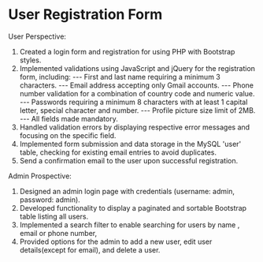 # User Registration Form
User Perspective:
1. Created a login form and registration for using PHP with Bootstrap styles.
2. Implemented  validations using JavaScript and jQuery for the registration form, including:
--- First and last name requiring a minimum 3 characters.
--- Email address accepting only Gmail accounts.
--- Phone number validation for a combination of country code and numeric value.
--- Passwords requiring a minimum 8 characters with at least 1 capital letter, special character and number.
--- Profile picture size limit of  2MB.
--- All fields made mandatory.
3. Handled validation errors by displaying respective error messages and focusing on the specific field.
4. Implemented form submission and data storage in the MySQL 'user' table, checking for existing email entries to avoid duplicates.
5. Send a confirmation email to the user upon successful registration.

Admin Prospective:
1. Designed an admin login page with credentials (username: admin, password: admin).
2. Developed functionality to display a paginated and sortable Bootstrap table listing all users.
3. Implemented a search filter to enable searching for users by name , email or phone number,
4. Provided options for the admin to add a new user, edit user details(except for email), and delete a user.
